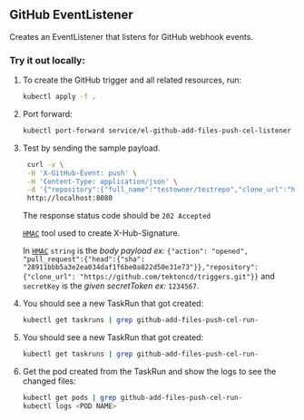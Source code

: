 ## GitHub EventListener

Creates an EventListener that listens for GitHub webhook events.

### Try it out locally:

1. To create the GitHub trigger and all related resources, run:

   ```bash
   kubectl apply -f .
   ```

1. Port forward:

   ```bash
   kubectl port-forward service/el-github-add-files-push-cel-listener 8080
   ```

1. Test by sending the sample payload.

   ```bash
    curl -v \
    -H 'X-GitHub-Event: push' \
    -H 'Content-Type: application/json' \
    -d '{"repository":{"full_name":"testowner/testrepo","clone_url":"https://github.ford.com/testowner/testrepo.git"},"commits":[{"added":["api/v1beta1/tektonhelperconfig_types.go","config/crd/bases/tekton-helper.ford.com_tektonhelperconfigs.yaml"],"removed":["config/samples/tektonhelperconfig-oomkillpipeline.yaml","config/samples/tektonhelperconfig-timeout.yaml"],"modified":["controllers/tektonhelperconfig_controller.go"]}]}' \
    http://localhost:8080
   ```

   The response status code should be `202 Accepted`

   [`HMAC`](https://www.freeformatter.com/hmac-generator.html) tool used to create X-Hub-Signature.

   In [`HMAC`](https://www.freeformatter.com/hmac-generator.html) `string` is the *body payload ex:* `{"action": "opened", "pull_request":{"head":{"sha": "28911bbb5a3e2ea034daf1f6be0a822d50e31e73"}},"repository":{"clone_url": "https://github.com/tektoncd/triggers.git"}}`
   and `secretKey` is the *given secretToken ex:* `1234567`.

1. You should see a new TaskRun that got created:

   ```bash
   kubectl get taskruns | grep github-add-files-push-cel-run-
   ```

1. You should see a new TaskRun that got created:

   ```bash
   kubectl get taskruns | grep github-add-files-push-cel-run-
   ```

1. Get the pod created from the TaskRun and show the logs to see the changed files:

   ```bash
   kubectl get pods | grep github-add-files-push-cel-run-
   kubectl logs <POD NAME>
   ```
